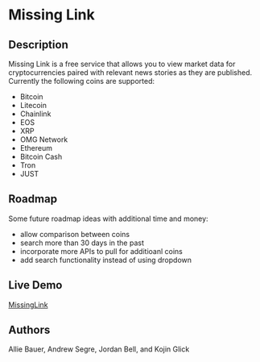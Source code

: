 # Missing Link

## Description

Missing Link is a free service that allows you to view market data for cryptocurrencies paired with relevant news stories as they are published. Currently the following coins are supported:
* Bitcoin
* Litecoin
* Chainlink
* EOS
* XRP
* OMG Network
* Ethereum
* Bitcoin Cash
* Tron
* JUST 

## Roadmap

Some future roadmap ideas with additional time and money:
* allow comparison between coins
* search more than 30 days in the past
* incorporate more APIs to pull for additioanl coins
* add search functionality instead of using dropdown

## Live Demo
[MissingLink](https://moonstripe11.github.io/proj1/)

## Authors

Allie Bauer, Andrew Segre, Jordan Bell, and Kojin Glick